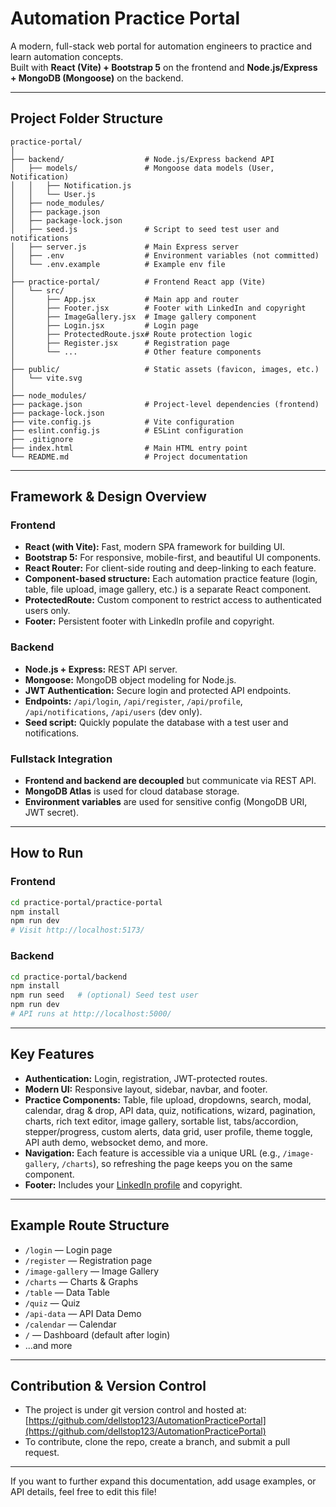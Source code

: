 # Automation Practice Portal

A modern, full-stack web portal for automation engineers to practice and learn automation concepts.  
Built with **React (Vite) + Bootstrap 5** on the frontend and **Node.js/Express + MongoDB (Mongoose)** on the backend.

---

## Project Folder Structure

```
practice-portal/
│
├── backend/                  # Node.js/Express backend API
│   ├── models/               # Mongoose data models (User, Notification)
│   │   ├── Notification.js
│   │   └── User.js
│   ├── node_modules/
│   ├── package.json
│   ├── package-lock.json
│   ├── seed.js               # Script to seed test user and notifications
│   ├── server.js             # Main Express server
│   ├── .env                  # Environment variables (not committed)
│   └── .env.example          # Example env file
│
├── practice-portal/          # Frontend React app (Vite)
│   └── src/
│       ├── App.jsx           # Main app and router
│       ├── Footer.jsx        # Footer with LinkedIn and copyright
│       ├── ImageGallery.jsx  # Image gallery component
│       ├── Login.jsx         # Login page
│       ├── ProtectedRoute.jsx# Route protection logic
│       ├── Register.jsx      # Registration page
│       └── ...               # Other feature components
│
├── public/                   # Static assets (favicon, images, etc.)
│   └── vite.svg
│
├── node_modules/
├── package.json              # Project-level dependencies (frontend)
├── package-lock.json
├── vite.config.js            # Vite configuration
├── eslint.config.js          # ESLint configuration
├── .gitignore
├── index.html                # Main HTML entry point
└── README.md                 # Project documentation
```

---

## Framework & Design Overview

### **Frontend**
- **React (with Vite):** Fast, modern SPA framework for building UI.
- **Bootstrap 5:** For responsive, mobile-first, and beautiful UI components.
- **React Router:** For client-side routing and deep-linking to each feature.
- **Component-based structure:** Each automation practice feature (login, table, file upload, image gallery, etc.) is a separate React component.
- **ProtectedRoute:** Custom component to restrict access to authenticated users only.
- **Footer:** Persistent footer with LinkedIn profile and copyright.

### **Backend**
- **Node.js + Express:** REST API server.
- **Mongoose:** MongoDB object modeling for Node.js.
- **JWT Authentication:** Secure login and protected API endpoints.
- **Endpoints:** `/api/login`, `/api/register`, `/api/profile`, `/api/notifications`, `/api/users` (dev only).
- **Seed script:** Quickly populate the database with a test user and notifications.

### **Fullstack Integration**
- **Frontend and backend are decoupled** but communicate via REST API.
- **MongoDB Atlas** is used for cloud database storage.
- **Environment variables** are used for sensitive config (MongoDB URI, JWT secret).

---

## How to Run

### **Frontend**
```sh
cd practice-portal/practice-portal
npm install
npm run dev
# Visit http://localhost:5173/
```

### **Backend**
```sh
cd practice-portal/backend
npm install
npm run seed   # (optional) Seed test user
npm run dev
# API runs at http://localhost:5000/
```

---

## Key Features

- **Authentication:** Login, registration, JWT-protected routes.
- **Modern UI:** Responsive layout, sidebar, navbar, and footer.
- **Practice Components:** Table, file upload, dropdowns, search, modal, calendar, drag & drop, API data, quiz, notifications, wizard, pagination, charts, rich text editor, image gallery, sortable list, tabs/accordion, stepper/progress, custom alerts, data grid, user profile, theme toggle, API auth demo, websocket demo, and more.
- **Navigation:** Each feature is accessible via a unique URL (e.g., `/image-gallery`, `/charts`), so refreshing the page keeps you on the same component.
- **Footer:** Includes your [LinkedIn profile](https://www.linkedin.com/in/guneetsinghbali/) and copyright.

---

## Example Route Structure

- `/login` — Login page
- `/register` — Registration page
- `/image-gallery` — Image Gallery
- `/charts` — Charts & Graphs
- `/table` — Data Table
- `/quiz` — Quiz
- `/api-data` — API Data Demo
- `/calendar` — Calendar
- `/` — Dashboard (default after login)
- ...and more

---

## Contribution & Version Control

- The project is under git version control and hosted at:  
  [https://github.com/dellstop123/AutomationPracticePortal](https://github.com/dellstop123/AutomationPracticePortal)
- To contribute, clone the repo, create a branch, and submit a pull request.

---

If you want to further expand this documentation, add usage examples, or API details, feel free to edit this file!

